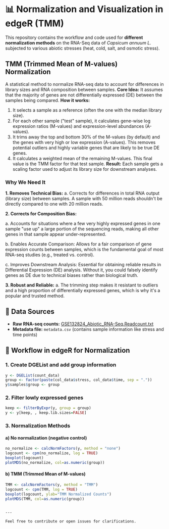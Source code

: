 # 📊 Normalization and Visualization in edgeR (TMM)

This repository contains the workflow and code used for **different normalization methods** on the RNA-Seq data of *Capsicum annuum L.* subjected to various abiotic stresses (heat, cold, salt, and osmotic stress).

## TMM (Trimmed Mean of M-values) Normalization ##
A statistical method to normalize RNA-seq data to account for differences in library sizes and RNA composition between samples.
**Core Idea:** It assumes that the majority of genes are not differentially expressed (DE) between the samples being compared.
**How it works:** 
1. It selects a sample as a reference (often the one with the median library size).
2. For each other sample ("test" sample), it calculates gene-wise log expression ratios (M-values) and expression-level abundances (A-values).
3. It trims away the top and bottom 30% of the M-values (by default) and the genes with very high or low expression (A-values). This removes potential outliers and highly variable genes that are likely to be true DE genes.
4. It calculates a weighted mean of the remaining M-values. This final value is the TMM factor for that test sample.
**Result:** Each sample gets a scaling factor used to adjust its library size for downstream analyses.

### Why We Need It ###
**1. Removes Technical Bias:** 
a. Corrects for differences in total RNA output (library size) between samples. A sample with 50 million reads shouldn't be directly compared to one with 20 million reads.
    
**2. Corrects for Composition Bias:** 

a. Accounts for situations where a few very highly expressed genes in one sample "use up" a large portion of the sequencing reads, making all other genes in that sample appear under-represented.

b. Enables Accurate Comparison: Allows for a fair comparison of gene expression counts between samples, which is the fundamental goal of most RNA-seq studies (e.g., treated vs. control).

c. Improves Downstream Analysis: Essential for obtaining reliable results in Differential Expression (DE) analysis. Without it, you could falsely identify genes as DE due to technical biases rather than         biological truth.
    
**3. Robust and Reliable:** 
a. The trimming step makes it resistant to outliers and a high proportion of differentially expressed genes, which is why it's a popular and trusted method.

## 📂 Data Sources

* **Raw RNA-seq counts:** [GSE132824\_Abiotic\_RNA-Seq.Readcount.txt](https://www.ncbi.nlm.nih.gov/geo/query/acc.cgi?acc=GSE132824)
* **Metadata file:** `metadata.csv` (contains sample information like stress and time points)

## 🔹 Workflow in edgeR for Normalization
### 1. Create DGEList and add group information

```r
y <- DGEList(count_data)
group <- factor(paste(col_data$stress, col_data$time, sep = "."))
y$samples$group <- group
```

### 2. Filter lowly expressed genes

```r
keep <- filterByExpr(y, group = group)
y <- y[keep, , keep.lib.sizes=FALSE]
```

### 3. Normalization Methods

#### a) No normalization (negative control)

```r
no_normalize <- calcNormFactors(y, method = "none")
logcount <- cpm(no_normalize, log = TRUE)
boxplot(logcount)
plotMDS(no_normalize, col=as.numeric(group))
```

#### b) TMM (Trimmed Mean of M-values)

```r
TMM <- calcNormFactors(y, method = "TMM")
logcount <- cpm(TMM, log = TRUE)
boxplot(logcount, ylab="TMM Normalized Counts")
plotMDS(TMM, col=as.numeric(group))
```


```

---

Feel free to contribute or open issues for clarifications.
